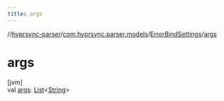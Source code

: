 ```yaml
---
title: args
---
```

//[hyprsync-parser](../../../index.html)/[com.hyprsync.parser.models](../index.html)/[ErrorBindSettings](index.html)/[args](args.html)



# args



[jvm]\
val [args](args.html): [List](https://kotlinlang.org/api/core/kotlin-stdlib/kotlin.collections/-list/index.html)&lt;[String](https://kotlinlang.org/api/core/kotlin-stdlib/kotlin/-string/index.html)&gt;



